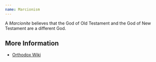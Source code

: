 ```yaml
---
name: Marcionism
---
```

A _Marcionite_ believes that the God of Old Testament and the God of New Testament are a different God.

## More Information
- [Orthodox Wiki](https://orthodoxwiki.org/Marcionism)

